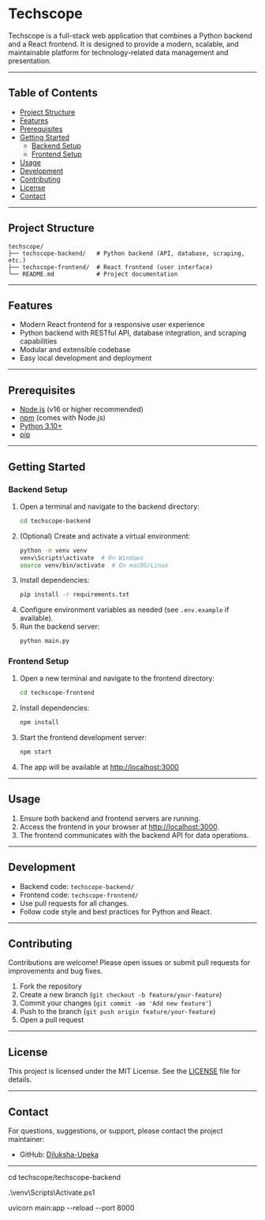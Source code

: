# Techscope

Techscope is a full-stack web application that combines a Python backend and a React frontend. It is designed to provide a modern, scalable, and maintainable platform for technology-related data management and presentation.

---

## Table of Contents
- [Project Structure](#project-structure)
- [Features](#features)
- [Prerequisites](#prerequisites)
- [Getting Started](#getting-started)
  - [Backend Setup](#backend-setup)
  - [Frontend Setup](#frontend-setup)
- [Usage](#usage)
- [Development](#development)
- [Contributing](#contributing)
- [License](#license)
- [Contact](#contact)

---

## Project Structure

```
techscope/
├── techscope-backend/   # Python backend (API, database, scraping, etc.)
├── techscope-frontend/  # React frontend (user interface)
└── README.md            # Project documentation
```

---

## Features
- Modern React frontend for a responsive user experience
- Python backend with RESTful API, database integration, and scraping capabilities
- Modular and extensible codebase
- Easy local development and deployment

---

## Prerequisites

- [Node.js](https://nodejs.org/) (v16 or higher recommended)
- [npm](https://www.npmjs.com/) (comes with Node.js)
- [Python 3.10+](https://www.python.org/)
- [pip](https://pip.pypa.io/en/stable/)

---

## Getting Started

### Backend Setup
1. Open a terminal and navigate to the backend directory:
   ```sh
   cd techscope-backend
   ```
2. (Optional) Create and activate a virtual environment:
   ```sh
   python -m venv venv
   venv\Scripts\activate  # On Windows
   source venv/bin/activate  # On macOS/Linux
   ```
3. Install dependencies:
   ```sh
   pip install -r requirements.txt
   ```
4. Configure environment variables as needed (see `.env.example` if available).
5. Run the backend server:
   ```sh
   python main.py
   ```

### Frontend Setup
1. Open a new terminal and navigate to the frontend directory:
   ```sh
   cd techscope-frontend
   ```
2. Install dependencies:
   ```sh
   npm install
   ```
3. Start the frontend development server:
   ```sh
   npm start
   ```
4. The app will be available at [http://localhost:3000](http://localhost:3000)

---

## Usage

1. Ensure both backend and frontend servers are running.
2. Access the frontend in your browser at [http://localhost:3000](http://localhost:3000).
3. The frontend communicates with the backend API for data operations.

---

## Development

- Backend code: `techscope-backend/`
- Frontend code: `techscope-frontend/`
- Use pull requests for all changes.
- Follow code style and best practices for Python and React.

---

## Contributing

Contributions are welcome! Please open issues or submit pull requests for improvements and bug fixes.

1. Fork the repository
2. Create a new branch (`git checkout -b feature/your-feature`)
3. Commit your changes (`git commit -am 'Add new feature'`)
4. Push to the branch (`git push origin feature/your-feature`)
5. Open a pull request

---

## License

This project is licensed under the MIT License. See the [LICENSE](LICENSE) file for details.

---

## Contact

For questions, suggestions, or support, please contact the project maintainer:

- GitHub: [Diluksha-Upeka](https://github.com/Diluksha-Upeka)

---


cd techscope/techscope-backend

.\venv\Scripts\Activate.ps1

uvicorn main:app --reload --port 8000
